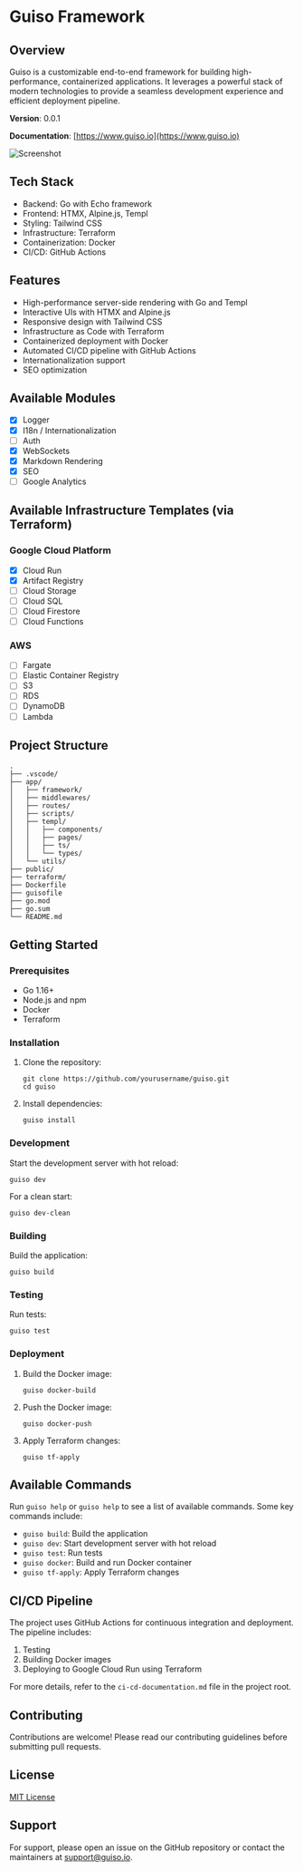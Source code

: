 # Guiso Framework

## Overview

Guiso is a customizable end-to-end framework for building high-performance, containerized applications. It leverages a powerful stack of modern technologies to provide a seamless development experience and efficient deployment pipeline.

**Version**: 0.0.1

**Documentation**: [https://www.guiso.io](https://www.guiso.io)

![Screenshot](https://raw.githubusercontent.com/guiso/guiso/main/public/images/screenshot-guiso-help-cmd.png)

## Tech Stack

- Backend: Go with Echo framework
- Frontend: HTMX, Alpine.js, Templ
- Styling: Tailwind CSS
- Infrastructure: Terraform
- Containerization: Docker
- CI/CD: GitHub Actions

## Features

- High-performance server-side rendering with Go and Templ
- Interactive UIs with HTMX and Alpine.js
- Responsive design with Tailwind CSS
- Infrastructure as Code with Terraform
- Containerized deployment with Docker
- Automated CI/CD pipeline with GitHub Actions
- Internationalization support
- SEO optimization

## Available Modules

- [x] Logger
- [x] I18n / Internationalization
- [ ] Auth
- [x] WebSockets
- [x] Markdown Rendering
- [x] SEO
- [ ] Google Analytics

## Available Infrastructure Templates (via Terraform)

### Google Cloud Platform

- [x] Cloud Run
- [x] Artifact Registry
- [ ] Cloud Storage
- [ ] Cloud SQL
- [ ] Cloud Firestore
- [ ] Cloud Functions

### AWS

- [ ] Fargate
- [ ] Elastic Container Registry
- [ ] S3
- [ ] RDS
- [ ] DynamoDB
- [ ] Lambda

## Project Structure

```
.
├── .vscode/
├── app/
│   ├── framework/
│   ├── middlewares/
│   ├── routes/
│   ├── scripts/
│   ├── templ/
│   │   ├── components/
│   │   ├── pages/
│   │   ├── ts/
│   │   └── types/
│   └── utils/
├── public/
├── terraform/
├── Dockerfile
├── guisofile
├── go.mod
├── go.sum
└── README.md
```

## Getting Started

### Prerequisites

- Go 1.16+
- Node.js and npm
- Docker
- Terraform

### Installation

1. Clone the repository:

   ```
   git clone https://github.com/yourusername/guiso.git
   cd guiso
   ```

2. Install dependencies:
   ```
   guiso install
   ```

### Development

Start the development server with hot reload:

```
guiso dev
```

For a clean start:

```
guiso dev-clean
```

### Building

Build the application:

```
guiso build
```

### Testing

Run tests:

```
guiso test
```

### Deployment

1. Build the Docker image:

   ```
   guiso docker-build
   ```

2. Push the Docker image:

   ```
   guiso docker-push
   ```

3. Apply Terraform changes:
   ```
   guiso tf-apply
   ```

## Available Commands

Run `guiso help` or `guiso help` to see a list of available commands. Some key commands include:

- `guiso build`: Build the application
- `guiso dev`: Start development server with hot reload
- `guiso test`: Run tests
- `guiso docker`: Build and run Docker container
- `guiso tf-apply`: Apply Terraform changes

## CI/CD Pipeline

The project uses GitHub Actions for continuous integration and deployment. The pipeline includes:

1. Testing
2. Building Docker images
3. Deploying to Google Cloud Run using Terraform

For more details, refer to the `ci-cd-documentation.md` file in the project root.

## Contributing

Contributions are welcome! Please read our contributing guidelines before submitting pull requests.

## License

[MIT License](LICENSE)

## Support

For support, please open an issue on the GitHub repository or contact the maintainers at support@guiso.io.

